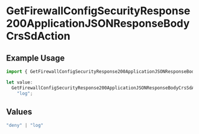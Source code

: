 # GetFirewallConfigSecurityResponse200ApplicationJSONResponseBodyCrsSdAction

## Example Usage

```typescript
import { GetFirewallConfigSecurityResponse200ApplicationJSONResponseBodyCrsSdAction } from "@vercel/sdk/models/getfirewallconfigop.js";

let value:
  GetFirewallConfigSecurityResponse200ApplicationJSONResponseBodyCrsSdAction =
    "log";
```

## Values

```typescript
"deny" | "log"
```